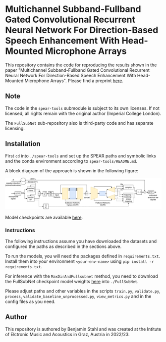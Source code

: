 # Multichannel Subband-Fullband Gated Convolutional Recurrent Neural Network For Direction-Based Speech Enhancement With Head-Mounted Microphone Arrays

This repository contains the code for reproducing the results shown in the paper "Multichannel Subband-Fullband Gated Convolutional Recurrent Neural Network For Direction-Based Speech Enhancement With Head-Mounted Microphone Arrays". Please find a preprint [here](https://users.iem.at/stahl/uploads/preprint_waspaa23.pdf). 

## Note
The code in the `spear-tools` submodule is subject to its own licenses. If not licensed, all rights remain with the original author (Imperial College London).

The `FullSubNet` sub-repository also is third-party code and has separate licensing.

## Installation
First `cd` into `./spear-tools` and set up the SPEAR paths and symbolic links and the conda environment according to `spear-tools/README.md`.


A block diagram of the approach is shown in the following figure:
<p align="center">
  <img src="assets/subfull_block_diagram.svg" alt="subfull block diagram" width="800" style="background-color: #FFFFFF;"/>
</p>

Model checkpoints are available [here](https://drive.google.com/file/d/107Yryam40MQQ2yndP_LXVAC_NFqfPC6X/view?usp=sharing).

### Instructions
The following instructions assume you have downloaded the datasets and configured the paths as described in the sections above.

To run the models, you will need the packages defined in `requirements.txt`. Install them into your environment `<your-env-name>` using `pip install -r requirements.txt`.

For inference with the `MaxDirAndFullsubnet` method, you need to download the FullSubNet checkpoint model weights [here](https://github.com/Audio-WestlakeU/FullSubNet/releases/download/v0.2/fullsubnet_best_model_58epochs.tar) into `./FullSubNet`.

Please adjust paths and other variables in the scripts `train.py`, `validate.py`, `process`, `validate_baseline_unprocessed.py`, `view_metrics.py` and in the config files as you need.




## Author
This repository is authored by Benjamin Stahl and was created at the Intitute of Elctronic Music and Acoustics in Graz, Austria in 2022/23.
